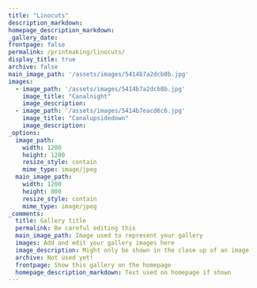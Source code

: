 ```yaml
---
title: "Linocuts"
description_markdown: 
homepage_description_markdown: 
_gallery_date:
frontpage: false
permalink: /printmaking/linocuts/
display_title: true
archive: false
main_image_path: '/assets/images/5414b7a2dcb8b.jpg'
images:
  - image_path: '/assets/images/5414b7a2dcb8b.jpg'
    image_title: "Canalnight"
    image_description: 
  - image_path: '/assets/images/5414b7eacd6c6.jpg'
    image_title: "Canalupsidedown"
    image_description: 
_options:
  image_path:
    width: 1200
    height: 1200
    resize_style: contain
    mime_type: image/jpeg
  main_image_path:
    width: 1200
    height: 800
    resize_style: contain
    mime_type: image/jpeg
_comments:
  title: Gallery title
  permalink: Be careful editing this
  main_image_path: Image used to represent your gallery
  images: Add and edit your gallery images here
  image_description: Might only be shown in the close up of an image
  archive: Not used yet!
  frontpage: Show this gallery on the homepage
  homepage_description_markdown: Text used on homepage if shown
---
```


